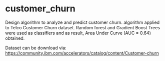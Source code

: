 # customer_churn

Design algorithm to analyze and predict customer churn. algorithm applied to Telco Customer Churn dataset. Random forest and Gradient Boost Trees were used as classifiers and as result, Area Under Curve (AUC = 0.64) obtained.

Dataset can be download via: 
https://community.ibm.com/accelerators/catalog/content/Customer-churn


